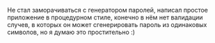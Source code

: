 Не стал заморачиваться с генератором паролей, написал простое приложение в процедурном стиле, конечно в нём нет валидации случев, в которых он может сгенерировать пароль из одинаковых символов, но я думаю это простительно :)